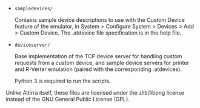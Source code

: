 * `sampledevices/`

    Contains sample device descriptions to use with the Custom Device feature
    of the emulator, in System > Configure System > Devices > Add > Custom
    Device. The .atdevice file specification is in the help file.

* `deviceserver/`

    Base implementation of the TCP device server for handling custom requests
    from a custom device, and sample device servers for printer and R-Verter
    emulation (paired with the corresponding .atdevices).

    Python 3 is required to run the scripts.

Unlike Altirra itself, these files are licensed under the zlib/libpng license
instead of the GNU General Public License (GPL).
